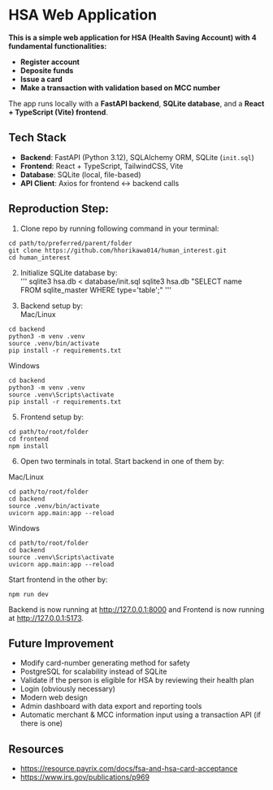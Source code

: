 # HSA Web Application

**This is a simple web application for HSA (Health Saving Account) with 4 fundamental functionalities:**

- **Register account**
- **Deposite funds**
- **Issue a card**
- **Make a transaction with validation based on MCC number**

The app runs locally with a **FastAPI backend**, **SQLite database**, and a **React + TypeScript (Vite) frontend**.

## Tech Stack

- **Backend**: FastAPI (Python 3.12), SQLAlchemy ORM, SQLite (`init.sql`)
- **Frontend**: React + TypeScript, TailwindCSS, Vite
- **Database**: SQLite (local, file-based)
- **API Client**: Axios for frontend ↔ backend calls

## Reproduction Step:

1. Clone repo by running following command in your terminal:

```
cd path/to/preferred/parent/folder
git clone https://github.com/hhorikawa014/human_interest.git
cd human_interest
```

2. Initialize SQLite database by:  
   '''
   sqlite3 hsa.db < database/init.sql
   sqlite3 hsa.db "SELECT name FROM sqlite_master WHERE type='table';"
   '''

3. Backend setup by:  
   Mac/Linux

```
cd backend
python3 -m venv .venv
source .venv/bin/activate
pip install -r requirements.txt
```

Windows

```
cd backend
python3 -m venv .venv
source .venv\Scripts\activate
pip install -r requirements.txt
```

5. Frontend setup by:

```
cd path/to/root/folder
cd frontend
npm install
```

6. Open two terminals in total.
   Start backend in one of them by:

Mac/Linux

```
cd path/to/root/folder
cd backend
source .venv/bin/activate
uvicorn app.main:app --reload
```

Windows

```
cd path/to/root/folder
cd backend
source .venv\Scripts\activate
uvicorn app.main:app --reload
```

Start frontend in the other by:

```
npm run dev
```

Backend is now running at http://127.0.0.1:8000 and Frontend is now running at http://127.0.0.1:5173.

## Future Improvement

- Modify card-number generating method for safety
- PostgreSQL for scalability instead of SQLite
- Validate if the person is eligible for HSA by reviewing their health plan
- Login (obviously necessary)
- Modern web design
- Admin dashboard with data export and reporting tools
- Automatic merchant & MCC information input using a transaction API (if there is one)

## Resources

- https://resource.payrix.com/docs/fsa-and-hsa-card-acceptance
- https://www.irs.gov/publications/p969
